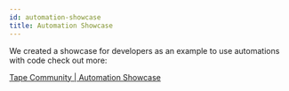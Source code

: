 ```yaml
---
id: automation-showcase
title: Automation Showcase
---
```


We created a showcase for developers as an example to use automations with code check out more:

[Tape Community | Automation Showcase](https://community.tapeapp.com/t/showcase-6-companies-workflow-automation/116)

